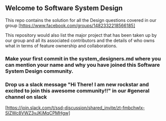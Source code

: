 ## Welcome to Software System Design

This repo contains the solution for all the Design questions covered in our group [https://www.facebook.com/groups/1482332218566185] 

This repository would also list the major project that has been taken up by our group and all its associated contributors and the details of who owns what in terms of feature ownership and collaborations.

### Make your first commit in the system_designers.md where you can mention your name and why you have joined this Software System Design community.

### Drop us a slack message "Hi There! I am new rockstar and excited to join this awesome community!!" in our #general channel on slack 
[https://join.slack.com/t/ssd-discussion/shared_invite/zt-fmbchwlx-SIZWc8VWZ3vJKiMqCPMHgw]

